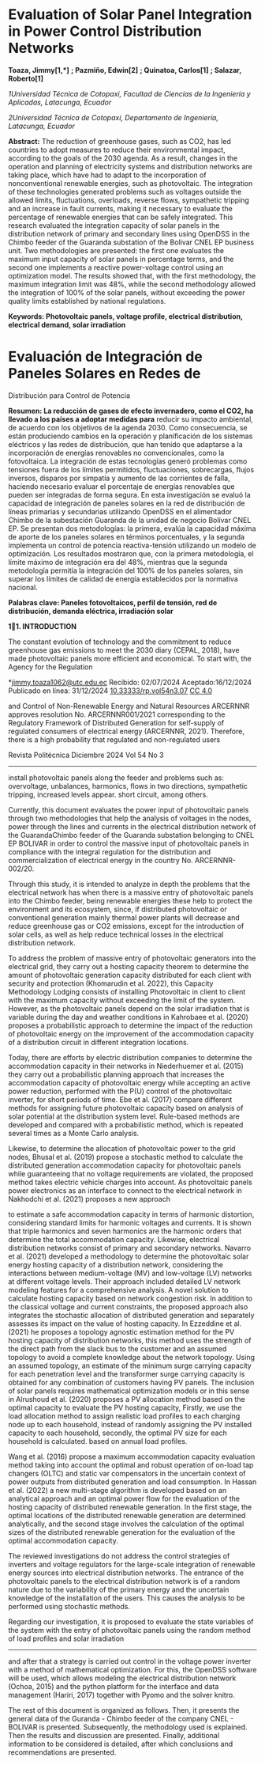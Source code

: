 # Evaluation of Solar Panel Integration in Power Control Distribution Networks

**Toaza, Jimmy[1,*]** **; Pazmiño, Edwin[2]** **; Quinatoa, Carlos[1]** **; Salazar, Roberto[1]**

_1Universidad Técnica de Cotopaxi, Facultad de Ciencias de la Ingeniería y Aplicadas, Latacunga, Ecuador_

_2Universidad Técnica de Cotopaxi, Departamento de Ingeniería, Latacunga, Ecuador_

**Abstract:** The reduction of greenhouse gases, such as CO2, has led countries to adopt measures to reduce their
environmental impact, according to the goals of the 2030 agenda. As a result, changes in the operation and planning
of electricity systems and distribution networks are taking place, which have had to adapt to the incorporation of nonconventional renewable energies, such as photovoltaic. The integration of these technologies generated problems such
as voltages outside the allowed limits, fluctuations, overloads, reverse flows, sympathetic tripping and an increase in
fault currents, making it necessary to evaluate the percentage of renewable energies that can be safely integrated. This
research evaluated the integration capacity of solar panels in the distribution network of primary and secondary lines
using OpenDSS in the Chimbo feeder of the Guaranda substation of the Bolivar CNEL EP business unit. Two
methodologies are presented: the first one evaluates the maximum input capacity of solar panels in percentage terms,
and the second one implements a reactive power-voltage control using an optimization model. The results showed that,
with the first methodology, the maximum integration limit was 48%, while the second methodology allowed the
integration of 100% of the solar panels, without exceeding the power quality limits established by national regulations.

**Keywords: Photovoltaic panels, voltage profile, electrical distribution, electrical demand, solar irradiation**

# Evaluación de Integración de Paneles Solares en Redes de
 Distribución para Control de Potencia

**Resumen: La reducción de gases de efecto invernadero, como el CO2, ha llevado a los países a adoptar medidas para**
reducir su impacto ambiental, de acuerdo con los objetivos de la agenda 2030. Como consecuencia, se están
produciendo cambios en la operación y planificación de los sistemas eléctricos y las redes de distribución, que han
tenido que adaptarse a la incorporación de energías renovables no convencionales, como la fotovoltaica. La integración
de estas tecnologías generó problemas como tensiones fuera de los límites permitidos, fluctuaciones, sobrecargas,
flujos inversos, disparos por simpatía y aumento de las corrientes de falla, haciendo necesario evaluar el porcentaje de
energías renovables que pueden ser integradas de forma segura. En esta investigación se evaluó la capacidad de
integración de paneles solares en la red de distribución de líneas primarias y secundarias utilizando OpenDSS en el
alimentador Chimbo de la subestación Guaranda de la unidad de negocio Bolívar CNEL EP. Se presentan dos
metodologías: la primera, evalúa la capacidad máxima de aporte de los paneles solares en términos porcentuales, y la
segunda implementa un control de potencia reactiva-tensión utilizando un modelo de optimización. Los resultados
mostraron que, con la primera metodología, el límite máximo de integración era del 48%, mientras que la segunda
metodología permitía la integración del 100% de los paneles solares, sin superar los límites de calidad de energía
establecidos por la normativa nacional.

**Palabras clave: Paneles fotovoltaicos, perfil de tensión, red de distribución, demanda eléctrica, irradiación solar**


**11. INTRODUCTION**

The constant evolution of technology and the commitment to
reduce greenhouse gas emissions to meet the 2030 diary
(CEPAL, 2018), have made photovoltaic panels more efficient
and economical. To start with, the Agency for the Regulation

*jimmy.toaza1062@utc.edu.ec
Recibido: 02/07/2024
Aceptado:16/12/2024
Publicado en línea: 31/12/2024
[10.33333/rp.vol54n3.07](https://doi.org/10.33333/rp.vol54n3.07)
[CC 4.0](https://creativecommons.org/licenses/by-nc-sa/4.0/)


and Control of Non-Renewable Energy and Natural Resources
ARCERNNR approves resolution No. ARCERNNR001/2021 corresponding to the Regulatory Framework of
Distributed Generation for self-supply of regulated consumers
of electrical energy (ARCERNNR, 2021). Therefore, there is
a high probability that regulated and non-regulated users


Revista Politécnica Diciembre 2024 Vol 54 No 3


-----

install photovoltaic panels along the feeder and problems such
as: overvoltage, unbalances, harmonics, flows in two
directions, sympathetic tripping, increased levels appear. short
circuit, among others.

Currently, this document evaluates the power input of
photovoltaic panels through two methodologies that help the
analysis of voltages in the nodes, power through the lines and
currents in the electrical distribution network of the GuarandaChimbo feeder of the Guaranda substation belonging to CNEL
EP BOLIVAR in order to control the massive input of
photovoltaic panels in compliance with the integral regulation
for the distribution and commercialization of electrical energy
in the country No. ARCERNNR-002/20.

Through this study, it is intended to analyze in depth the
problems that the electrical network has when there is a
massive entry of photovoltaic panels into the Chimbo feeder,
being renewable energies these help to protect the environment
and its ecosystem, since, if distributed photovoltaic or
conventional generation mainly thermal power plants will
decrease and reduce greenhouse gas or CO2 emissions, except
for the introduction of solar cells, as well as help reduce
technical losses in the electrical distribution network.

To address the problem of massive entry of photovoltaic
generators into the electrical grid, they carry out a hosting
capacity theorem to determine the amount of photovoltaic
generation capacity distributed for each client with security
and protection (Khomarudin et al. 2022), this Capacity
Methodology Lodging consists of installing Photovoltaic in
client to client with the maximum capacity without exceeding
the limit of the system. However, as the photovoltaic panels
depend on the solar irradiation that is variable during the day
and weather conditions in Kahrobaee et al. (2020) proposes a
probabilistic approach to determine the impact of the reduction
of photovoltaic energy on the improvement of the
accommodation capacity of a distribution circuit in different
integration locations.

Today, there are efforts by electric distribution companies to
determine the accommodation capacity in their networks in
Niederhuemer et al. (2015) they carry out a probabilistic
planning approach that increases the accommodation capacity
of photovoltaic energy while accepting an active power
reduction, performed with the P(U) control of the photovoltaic
inverter, for short periods of time. Ebe et al. (2017) compare
different methods for assigning future photovoltaic capacity
based on analysis of solar potential at the distribution system
level. Rule-based methods are developed and compared with a
probabilistic method, which is repeated several times as a
Monte Carlo analysis.

Likewise, to determine the allocation of photovoltaic power to
the grid nodes, Bhusal et al. (2019) propose a stochastic
method to calculate the distributed generation accommodation
capacity for photovoltaic panels while guaranteeing that no
voltage requirements are violated, the proposed method takes
electric vehicle charges into account. As photovoltaic panels
power electronics as an interface to connect to the electrical
network in Nakhodchi et al. (2021) proposes a new approach


to estimate a safe accommodation capacity in terms of
harmonic distortion, considering standard limits for harmonic
voltages and currents. It is shown that triple harmonics and
seven harmonics are the harmonic orders that determine the
total accommodation capacity. Likewise, electrical
distribution networks consist of primary and secondary
networks. Navarro et al. (2021) developed a methodology to
determine the photovoltaic solar energy hosting capacity of a
distribution network, considering the interactions between
medium-voltage (MV) and low-voltage (LV) networks at
different voltage levels. Their approach included detailed LV
network modeling features for a comprehensive analysis. A
novel solution to calculate hosting capacity based on network
congestion risk. In addition to the classical voltage and current
constraints, the proposed approach also integrates the
stochastic allocation of distributed generation and separately
assesses its impact on the value of hosting capacity. In
Ezzeddine et al. (2021) he proposes a topology agnostic
estimation method for the PV hosting capacity of distribution
networks, this method uses the strength of the direct path from
the slack bus to the customer and an assumed topology to avoid
a complete knowledge about the network topology. Using an
assumed topology, an estimate of the minimum surge carrying
capacity for each penetration level and the transformer surge
carrying capacity is obtained for any combination of customers
having PV panels. The inclusion of solar panels requires
mathematical optimization models or in this sense in
Alrushoud et al. (2020) proposes a PV allocation method based
on the optimal capacity to evaluate the PV hosting capacity,
Firstly, we use the load allocation method to assign realistic
load profiles to each charging node up to each household,
instead of randomly assigning the PV installed capacity to
each household, secondly, the optimal PV size for each
household is calculated. based on annual load profiles.

Wang et al. (2016) propose a maximum accommodation
capacity evaluation method taking into account the optimal
and robust operation of on-load tap changers (OLTC) and
static var compensators in the uncertain context of power
outputs from distributed generation and load consumption. In
Hassan et al. (2022) a new multi-stage algorithm is developed
based on an analytical approach and an optimal power flow for
the evaluation of the hosting capacity of distributed renewable
generation. In the first stage, the optimal locations of the
distributed renewable generation are determined analytically,
and the second stage involves the calculation of the optimal
sizes of the distributed renewable generation for the evaluation
of the optimal accommodation capacity.

The reviewed investigations do not address the control
strategies of inverters and voltage regulators for the large-scale
integration of renewable energy sources into electrical
distribution networks. The entrance of the photovoltaic panels
to the electrical distribution network is of a random nature due
to the variability of the primary energy and the uncertain
knowledge of the installation of the users. This causes the
analysis to be performed using stochastic methods.

Regarding our investigation, it is proposed to evaluate the state
variables of the system with the entry of photovoltaic panels
using the random method of load profiles and solar irradiation


-----

and after that a strategy is carried out control in the voltage
power inverter with a method of mathematical optimization.
For this, the OpenDSS software will be used, which allows
modeling the electrical distribution network (Ochoa, 2015)
and the python platform for the interface and data management
(Hariri, 2017) together with Pyomo and the solver knitro.

The rest of this document is organized as follows. Then, it
presents the general data of the Guranda - Chimbo feeder of
the company CNEL - BOLIVAR is presented. Subsequently,
the methodology used is explained. Then the results and
discussion are presented. Finally, additional information to be
considered is detailed, after which conclusions and
recommendations are presented.
